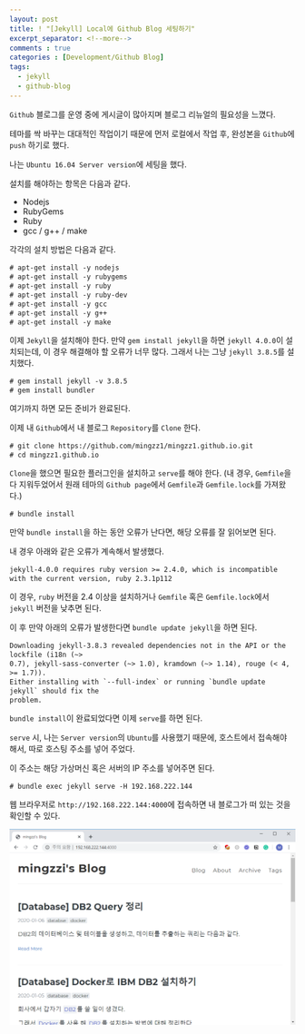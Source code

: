 ```yaml
---
layout: post
title: ! "[Jekyll] Local에 Github Blog 세팅하기"
excerpt_separator: <!--more-->
comments : true
categories : [Development/Github Blog]
tags:
  - jekyll
  - github-blog
---
```


`Github` 블로그를 운영 중에 게시글이 많아지며 블로그 리뉴얼의 필요성을 느꼈다.  

테마를 싹 바꾸는 대대적인 작업이기 때문에 먼저 로컬에서 작업 후, 완성본을 `Github`에 `push` 하기로 했다.  

<!--more-->

나는 `Ubuntu 16.04 Server version`에 세팅을 했다.  

설치를 해야하는 항목은 다음과 같다.  

* Nodejs
* RubyGems
* Ruby
* gcc / g++ / make

각각의 설치 방법은 다음과 같다.  

```
# apt-get install -y nodejs
# apt-get install -y rubygems
# apt-get install -y ruby
# apt-get install -y ruby-dev
# apt-get install -y gcc
# apt-get install -y g++
# apt-get install -y make
```

이제 `Jekyll`을 설치해야 한다. 만약 `gem install jekyll`을 하면 `jekyll 4.0.0`이 설치되는데, 이 경우 해결해야 할 오류가 너무 많다. 그래서 나는 그냥 `jekyll 3.8.5`를 설치했다.  

```
# gem install jekyll -v 3.8.5
# gem install bundler
```

여기까지 하면 모든 준비가 완료된다.  

이제 내 `Github`에서 내 블로그 `Repository`를 `Clone` 한다.  

```
# git clone https://github.com/mingzz1/mingzz1.github.io.git
# cd mingzz1.github.io
```

`Clone`을 했으면 필요한 플러그인을 설치하고 `serve`를 해야 한다. (내 경우, `Gemfile`을 다 지워두었어서 원래 테마의 `Github page`에서 `Gemfile`과 `Gemfile.lock`를 가져왔다.)  

```
# bundle install
```

만약 `bundle install`을 하는 동안 오류가 난다면, 해당 오류를 잘 읽어보면 된다.  

내 경우 아래와 같은 오류가 계속해서 발생했다.  

```
jekyll-4.0.0 requires ruby version >= 2.4.0, which is incompatible with the current version, ruby 2.3.1p112
```

이 경우, `ruby` 버전을 2.4 이상을 설치하거나 `Gemfile` 혹은 `Gemfile.lock`에서 `jekyll` 버전을 낮추면 된다.  

이 후 만약 아래의 오류가 발생한다면 `bundle update jekyll`을 하면 된다.  

```
Downloading jekyll-3.8.3 revealed dependencies not in the API or the lockfile (i18n (~>
0.7), jekyll-sass-converter (~> 1.0), kramdown (~> 1.14), rouge (< 4, >= 1.7)).
Either installing with `--full-index` or running `bundle update jekyll` should fix the
problem.
```

`bundle install`이 완료되었다면 이제 `serve`를 하면 된다.  

`serve` 시, 나는 `Server version`의 `Ubuntu`를 사용했기 때문에, 호스트에서 접속해야 해서, 따로 호스팅 주소를 넣어 주었다.  

이 주소는 해당 가상머신 혹은 서버의 IP 주소를 넣어주면 된다.  

```
# bundle exec jekyll serve -H 192.168.222.144
```

웹 브라우저로 `http://192.168.222.144:4000`에 접속하면 내 블로그가 떠 있는 것을 확인할 수 있다.  

![](/images/development/blog/local_set/local_set_01.png)
